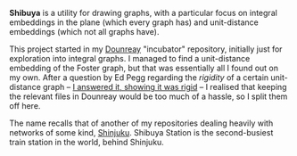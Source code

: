 **Shibuya** is a utility for drawing graphs, with a particular focus on integral embeddings in the plane (which every graph has) and unit-distance embeddings (which not all graphs have).

This project started in my [Dounreay](https://gitlab.com/parclytaxel/Dounreay) "incubator" repository, initially just for exploration into integral graphs. I managed to find a unit-distance embedding of the Foster graph, but that was essentially all I found out on my own. After a question by Ed Pegg regarding the _rigidity_ of a certain unit-distance graph – [I answered it, showing it was rigid](https://math.stackexchange.com/a/3955860/357390) – I realised that keeping the relevant files in Dounreay would be too much of a hassle, so I split them off here.

The name recalls that of another of my repositories dealing heavily with networks of some kind, [Shinjuku](https://gitlab.com/parclytaxel/Shinjuku). Shibuya Station is the second-busiest train station in the world, behind Shinjuku.

